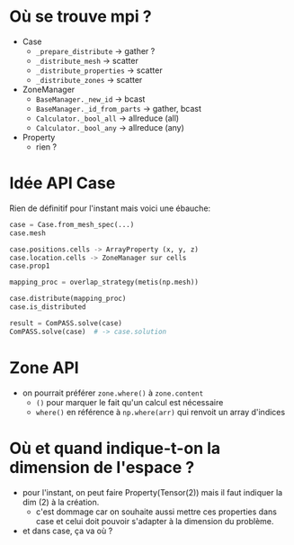 
# Où se trouve mpi ?

* Case
  - `_prepare_distribute`  -> gather ?
  - `_distribute_mesh`  -> scatter
  - `_distribute_properties`  -> scatter
  - `_distribute_zones`  -> scatter
* ZoneManager
  - `BaseManager._new_id`  -> bcast
  - `BaseManager._id_from_parts`  -> gather, bcast
  - `Calculator._bool_all`  -> allreduce (all)
  - `Calculator._bool_any`  -> allreduce (any)
* Property
  - rien ?


# Idée API Case

Rien de définitif pour l'instant mais voici une ébauche:

```python
case = Case.from_mesh_spec(...)
case.mesh

case.positions.cells -> ArrayProperty (x, y, z)
case.location.cells -> ZoneManager sur cells
case.prop1

mapping_proc = overlap_strategy(metis(np.mesh))

case.distribute(mapping_proc)
case.is_distributed

result = ComPASS.solve(case)
ComPASS.solve(case)  # -> case.solution
```


# Zone API

* on pourrait préférer `zone.where()` à `zone.content`
  - `()` pour marquer le fait qu'un calcul est nécessaire
  - `where()` en référence à `np.where(arr)` qui renvoit un array d'indices

# Où et quand indique-t-on la dimension de l'espace ?

* pour l'instant, on peut faire Property(Tensor(2)) mais il faut indiquer la dim (2) à la création.
  - c'est dommage car on souhaite aussi mettre ces properties dans case et celui doit pouvoir s'adapter à la dimension du problème.
* et dans case, ça va où ?
